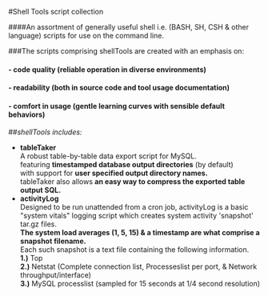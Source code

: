 #Shell Tools script collection

####An assortment of generally useful shell i.e. (BASH, SH, CSH & other language) scripts for use on the command line.

###The scripts comprising shellTools are created with an emphasis on:  
#### - code quality (reliable operation in diverse environments)  
#### - readability (both in source code and tool usage documentation)
#### - comfort in usage (gentle learning curves with sensible default behaviors)  

##_shellTools includes:_
* __tableTaker__  
A robust table-by-table data export script for MySQL.  
featuring __timestamped database output directories__ (by default)  
with support for __user specified output directory names.__  
tableTaker also allows __an easy way to compress the exported table output SQL.__
* __activityLog__  
Designed to be run unattended from a cron job, activityLog is a basic  
"system vitals" logging script which creates system activity 'snapshot' tar.gz files.  
**The system load averages (1, 5, 15) & a timestamp are what comprise a snapshot filename.**  
Each such snapshot is a text file containing the following information.  
**1.)** Top  
**2.)** Netstat (Complete connection list, Processeslist per port, & Network throughput/interface)   
**3.)** MySQL processlist (sampled for 15 seconds at 1/4 second resolution)  